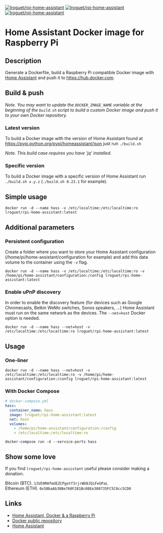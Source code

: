 [![lroguet/rpi-home-assistant](https://img.shields.io/docker/pulls/lroguet/rpi-home-assistant.svg)](https://hub.docker.com/r/lroguet/rpi-home-assistant/)
[![lroguet/rpi-home-assistant](https://images.microbadger.com/badges/version/lroguet/rpi-home-assistant.svg)](https://hub.docker.com/r/lroguet/rpi-home-assistant/) [![lroguet/rpi-home-assistant](https://images.microbadger.com/badges/image/lroguet/rpi-home-assistant.svg)](https://hub.docker.com/r/lroguet/rpi-home-assistant/)

# Home Assistant Docker image for Raspberry Pi

## Description
Generate a Dockerfile, build a Raspberry Pi compatible Docker image with [Home Assistant](https://home-assistant.io/) and push it to https://hub.docker.com.

## Build & push

*Note. You may want to update the `DOCKER_IMAGE_NAME` variable at the beginning of the `build.sh` script to build a custom Docker image and push it to your own Docker repository.*

### Latest version
To build a Docker image with the version of Home Assistant found at https://pypi.python.org/pypi/homeassistant/json just run `./build.sh`

*Note. This build case requires you have 'jq' installed.*

### Specific version
To build a Docker image with a specific version of Home Assistant run `./build.sh x.y.z` (`./build.sh 0.23.1` for example).

## Simple usage
`docker run -d --name hass -v /etc/localtime:/etc/localtime:ro lroguet/rpi-home-assistant:latest`

## Additional parameters
### Persistent configuration
Create a folder where you want to store your Home Assistant configuration (/home/pi/home-assistant/configuration for example) and add this data volume to the container using the `-v` flag.

`docker run -d --name hass -v /etc/localtime:/etc/localtime:ro -v /home/pi/home-assistant/configuration:/config lroguet/rpi-home-assistant:latest`

### Enable uPnP discovery
In order to enable the discovery feature (for devices such as Google Chromecasts, Belkin WeMo switches, Sonos speakers, ...) Home Assistant must run on the same network as the devices. The `--net=host` Docker option is needed.

`docker run -d --name hass --net=host -v /etc/localtime:/etc/localtime:ro lroguet/rpi-home-assistant:latest`

## Usage
### One-liner
`docker run -d --name hass --net=host -v /etc/localtime:/etc/localtime:ro -v /home/pi/home-assistant/configuration:/config lroguet/rpi-home-assistant:latest`

### With Docker Compose

```yml
# docker-compose.yml
hass:
  container_name: hass
  image: lroguet/rpi-home-assistant:latest
  net: host
  volumes:
    - /home/pi/home-assistant/configuration:/config
    - /etc/localtime:/etc/localtime:ro
```

`docker-compose run -d --service-ports hass`

## Show some love
If you find `lroguet/rpi-home-assistant` useful please consider making a donation.

Bitcoin (BTC). `1JU59RHfmdEZCPgetf3rjrWU8JQiFeGPaL`   
Ethereum (ETH). `0x5BbaAb38Be768F281Bc08Ee380735FC5C8cc5CD0`

## Links
* [Home Assistant, Docker & a Raspberry Pi](https://fourteenislands.io/home-assistant-docker-and-a-raspberry-pi/)
* [Docker public repository](https://hub.docker.com/r/lroguet/rpi-home-assistant/)
* [Home Assistant](https://home-assistant.io/)
